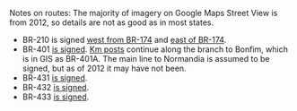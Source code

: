 Notes on routes:
The majority of imagery on Google Maps Street View is from 2012, so details are not as good as in most states.
* BR-210 is signed [west from BR-174](https://www.google.com/maps/@1.911432,-61.1090106,3a,16.6y,58.65h,84.45t/data=!3m6!1e1!3m4!1s82SKvVqMHplksBZFgOWfvg!2e0!7i13312!8i6656?entry=ttu) and [east of BR-174](https://youtu.be/N3CAgez94Xw?t=170).
* BR-401 [is signed](https://www.google.com/maps/@2.8102082,-60.6129942,3a,15y,102.07h,79.76t/data=!3m6!1e1!3m4!1s-u4tLdli0jt8W3dUaB0IeQ!2e0!7i13312!8i6656?entry=ttu). [Km posts](https://www.google.com/maps/@3.323051,-59.9339721,3a,19.3y,260.74h,82.16t/data=!3m6!1e1!3m4!1s2OUafuKodTEi2ooTuJav0g!2e0!7i13312!8i6656?entry=ttu) continue along the branch to Bonfim, which is in GIS as BR-401A. The main line to Normandia is assumed to be signed, but as of 2012 it may have not been.
* BR-431 [is signed](https://youtu.be/t-EYOqOyP0g?t=28).
* BR-432 [is signed](https://www.google.com/maps/@2.8102639,-60.6097179,3a,15.9y,196.14h,81.17t/data=!3m6!1e1!3m4!1s0CQjnB8VOOV6UXVvJpGXmA!2e0!7i13312!8i6656?entry=ttu).
* BR-433 [is signed](https://www.google.com/maps/@4.2298324,-61.015516,3a,15y,29.42h,84.28t/data=!3m6!1e1!3m4!1soXXTQNVES8b1zlLCMF4kzQ!2e0!7i13312!8i6656?entry=ttu).
